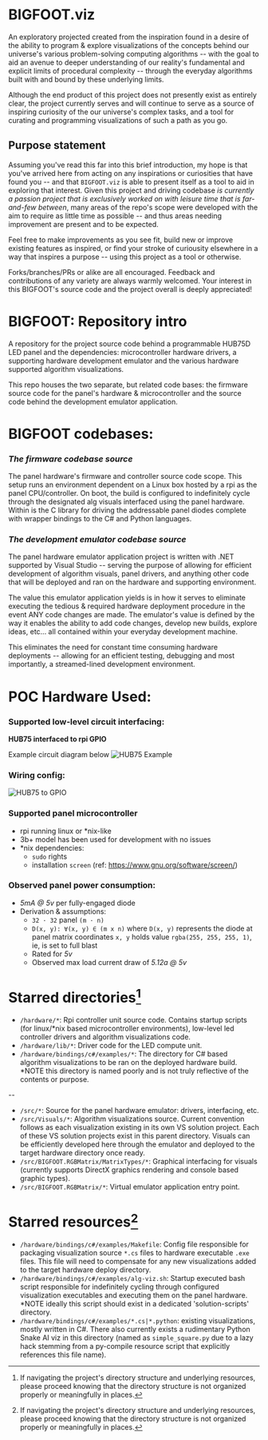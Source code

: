 # BIGFOOT.viz
An exploratory projected created from the inspiration found in a desire of the ability to program & explore visualizations of the concepts behind our universe's various problem-solving computing algorithms -- with the goal to aid an avenue to deeper understanding of our reality's fundamental and explicit limits of procedural complexity -- through the everyday algorithms built with and bound by these underlying limits.

Although the end product of this project does not presently exist as entirely clear, the project currently serves and will continue to serve as a source of inspiring curiosity of the our universe's complex tasks, and a tool for curating and programming visualizations of such a path as you go.

## Purpose statement
Assuming you've read this far into this brief introduction, my hope is that you've arrived here from acting on any inspirations or curiosities that have found you -- and that `BIGFOOT.viz` is able to present itself as a tool to aid in exploring that interest. Given this project and driving codebase *is currently a passion project that is exclusively worked on with leisure time that is far-and-few between*, many areas of the repo's scope were developed with the aim to require as little time as possible -- and thus areas needing improvement are present and to be expected. 

Feel free to make improvements as you see fit, build new or improve existing features as inspired, or find your stroke of curiousity elsewhere in a way that inspires a purpose -- using this project as a tool or otherwise.

Forks/branches/PRs or alike are all encouraged. Feedback and contributions of any variety are always warmly welcomed. Your interest in this BIGFOOT's source code and the project overall is deeply appreciated!

# BIGFOOT: Repository intro
A repository for the project source code behind a programmable HUB75D LED panel and the dependencies: microcontroller hardware drivers, a supporting hardware development emulator and the various hardware supported algorithm visualizations.

This repo houses the two separate, but related code bases: the firmware source code for the panel's hardware & microcontroller and the source code behind the development emulator application.

# BIGFOOT codebases:

### *The firmware codebase source* 
The panel hardware's firmware and controller source code scope. This setup runs an environment dependent on a Linux box hosted by a rpi as the panel CPU/controller. On boot, the build is configured to indefinitely cycle through the designated alg visuals interfaced using the panel hardware. Within is the C library for driving the addressable panel diodes complete with wrapper bindings to the C# and Python languages.

### *The development emulator codebase source* 
The panel hardware emulator application project is written with .NET supported by Visual Studio -- serving the purpose of allowing for efficient development of algorithm visuals, panel drivers, and anything other code that will be deployed and ran on the hardware and supporting environment. 

The value this emulator application yields is in how it serves to eliminate executing the tedious & required hardware deployment procedure in the event ANY code changes are made. The emulator's value is defined by the way it enables the ability to add code changes, develop new builds, explore ideas, etc... all contained within your everyday development machine. 

This eliminates the need for constant time consuming hardware deployments -- allowing for an efficient testing, debugging and most importantly, a streamed-lined development environment.

# POC Hardware Used:

### Supported low-level circuit interfacing: 
**HUB75 interfaced to rpi GPIO** 

Example circuit diagram below
![HUB75 Example](https://github.com/JtSangerman/BIGFOOT.RGBMatrix/blob/app.dev/assets/hub75_circuit_example_128x64.png "HUB75 example circuit diagram")

### Wiring config:
![HUB75 to GPIO](https://github.com/JtSangerman/BIGFOOT.RGBMatrix/blob/app.dev/assets/wiring_diagram_rpi-40pin.png "HUB75 to GPIO interfacing config")

### Supported panel microcontroller

- rpi running linux or *nix-like
- 3b+ model has been used for development with no issues    
- *nix dependencies: 
    - `sudo` rights
    - installation `screen` (ref: https://www.gnu.org/software/screen/)

### Observed panel power consumption: 

- *5mA @ 5v* per fully-engaged diode
- Derivation & assumptions: 
    - `32 · 32` panel `(m · n)`
    - `D(x, y): ∀(x, y) ∈ (m x n)` where `D(x, y)` represents the diode at panel matrix coordinates `x, y` holds value `rgba(255, 255, 255, 1)`, ie, is set to full blast
    - Rated for *5v* 
    - Observed max load current draw of *5.12a @ 5v*

# Starred directories[^1]

- `/hardware/*`: Rpi controller unit source code. Contains startup scripts (for linux/*nix based microcontroller environments), low-level led controller drivers and algorithm visualizations code.
- `/hardware/lib/*`: Driver code for the LED compute unit.
- `/hardware/bindings/c#/examples/*`: The directory for C# based algorithm visualizations to be ran on the deployed hardware build. *NOTE this directory is named poorly and is not truly reflective of the contents or purpose.

--

- `/src/*`: Source for the panel hardware emulator: drivers, interfacing, etc.
- `/src/Visuals/*`: Algorithm visualizations source. Current convention follows as each visualization existing in its own VS solution project. Each of these VS solution projects exist in this parent directory. Visuals can be efficiently developed here through the emulator and deployed to the target hardware directory once ready.
- `/src/BIGFOOT.RGBMatrix/MatrixTypes/*`: Graphical interfacing for visuals (currently supports DirectX graphics rendering and console based graphic types).
- `/src/BIGFOOT.RGBMatrix/*`: Virtual emulator application entry point.

# Starred resources[^1]

- `/hardware/bindings/c#/examples/Makefile`: Config file responsible for packaging visualization source `*.cs` files to hardware executable `.exe` files. This file will need to compensate for any new visualizations added to the target hardware deploy directory.
- `/hardware/bindings/c#/examples/alg-viz.sh`: Startup executed bash script responsible for indefinitely cycling through configured visualization executables and executing them on the panel hardware. *NOTE ideally this script should exist in a dedicated 'solution-scripts' directory.
- `/hardware/bindings/c#/examples/*.cs|*.python`: existing visualizations, mostly written in C#. There also currently exists a rudimentary Python Snake AI viz in this directory (named as `simple_square.py` due to a lazy hack stemming from a py-compile resource script that explicitly references this file name).


[^1]: If navigating the project's directory structure and underlying resources, please proceed knowing that the directory structure is not organized properly or meaningfully in places.
